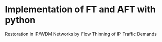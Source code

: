 # Implementation of FT and AFT with python
Restoration in IP/WDM Networks by Flow Thinning of IP Traffic Demands

